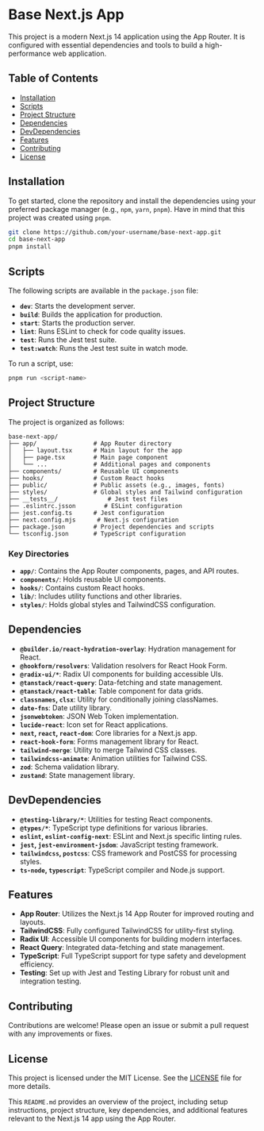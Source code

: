# Base Next.js App

This project is a modern Next.js 14 application using the App Router. It is configured with essential dependencies and tools to build a high-performance web application.

## Table of Contents

- [Installation](#installation)
- [Scripts](#scripts)
- [Project Structure](#project-structure)
- [Dependencies](#dependencies)
- [DevDependencies](#devdependencies)
- [Features](#features)
- [Contributing](#contributing)
- [License](#license)

## Installation

To get started, clone the repository and install the dependencies using your preferred package manager (e.g., `npm`, `yarn`, `pnpm`). Have in mind that this project was created using `pnpm`.

```bash
git clone https://github.com/your-username/base-next-app.git
cd base-next-app
pnpm install
```

## Scripts

The following scripts are available in the `package.json` file:

- **`dev`**: Starts the development server.
- **`build`**: Builds the application for production.
- **`start`**: Starts the production server.
- **`lint`**: Runs ESLint to check for code quality issues.
- **`test`**: Runs the Jest test suite.
- **`test:watch`**: Runs the Jest test suite in watch mode.

To run a script, use:

```bash
pnpm run <script-name>
```

## Project Structure

The project is organized as follows:

```plaintext
base-next-app/
├── app/                # App Router directory
│   ├── layout.tsx      # Main layout for the app
│   ├── page.tsx        # Main page component
│   └── ...             # Additional pages and components
├── components/         # Reusable UI components
├── hooks/              # Custom React hooks
├── public/             # Public assets (e.g., images, fonts)
├── styles/             # Global styles and Tailwind configuration
├── __tests__/              # Jest test files
├── .eslintrc.jsson        # ESLint configuration
├── jest.config.ts      # Jest configuration
├── next.config.mjs      # Next.js configuration
├── package.json        # Project dependencies and scripts
└── tsconfig.json       # TypeScript configuration
```

### Key Directories

- **`app/`**: Contains the App Router components, pages, and API routes.
- **`components/`**: Holds reusable UI components.
- **`hooks/`**: Contains custom React hooks.
- **`lib/`**: Includes utility functions and other libraries.
- **`styles/`**: Holds global styles and TailwindCSS configuration.

## Dependencies

- **`@builder.io/react-hydration-overlay`**: Hydration management for React.
- **`@hookform/resolvers`**: Validation resolvers for React Hook Form.
- **`@radix-ui/*`**: Radix UI components for building accessible UIs.
- **`@tanstack/react-query`**: Data-fetching and state management.
- **`@tanstack/react-table`**: Table component for data grids.
- **`classnames`, `clsx`**: Utility for conditionally joining classNames.
- **`date-fns`**: Date utility library.
- **`jsonwebtoken`**: JSON Web Token implementation.
- **`lucide-react`**: Icon set for React applications.
- **`next`, `react`, `react-dom`**: Core libraries for a Next.js app.
- **`react-hook-form`**: Forms management library for React.
- **`tailwind-merge`**: Utility to merge Tailwind CSS classes.
- **`tailwindcss-animate`**: Animation utilities for Tailwind CSS.
- **`zod`**: Schema validation library.
- **`zustand`**: State management library.

## DevDependencies

- **`@testing-library/*`**: Utilities for testing React components.
- **`@types/*`**: TypeScript type definitions for various libraries.
- **`eslint`, `eslint-config-next`**: ESLint and Next.js specific linting rules.
- **`jest`, `jest-environment-jsdom`**: JavaScript testing framework.
- **`tailwindcss`, `postcss`**: CSS framework and PostCSS for processing styles.
- **`ts-node`, `typescript`**: TypeScript compiler and Node.js support.

## Features

- **App Router**: Utilizes the Next.js 14 App Router for improved routing and layouts.
- **TailwindCSS**: Fully configured TailwindCSS for utility-first styling.
- **Radix UI**: Accessible UI components for building modern interfaces.
- **React Query**: Integrated data-fetching and state management.
- **TypeScript**: Full TypeScript support for type safety and development efficiency.
- **Testing**: Set up with Jest and Testing Library for robust unit and integration testing.

## Contributing

Contributions are welcome! Please open an issue or submit a pull request with any improvements or fixes.

## License

This project is licensed under the MIT License. See the [LICENSE](LICENSE) file for more details.

This `README.md` provides an overview of the project, including setup instructions, project structure, key dependencies, and additional features relevant to the Next.js 14 app using the App Router.
